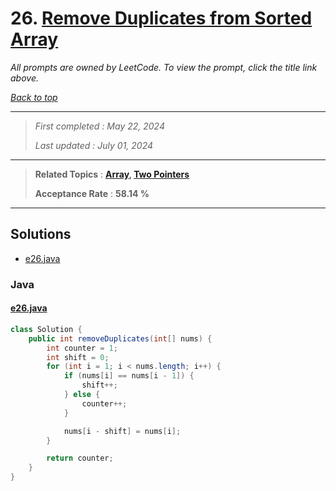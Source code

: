 # 26. [Remove Duplicates from Sorted Array](<https://leetcode.com/problems/remove-duplicates-from-sorted-array>)

*All prompts are owned by LeetCode. To view the prompt, click the title link above.*

*[Back to top](<../README.md>)*

------

> *First completed : May 22, 2024*
>
> *Last updated : July 01, 2024*

------

> **Related Topics** : **[Array](<by_topic/Array.md>), [Two Pointers](<by_topic/Two Pointers.md>)**
>
> **Acceptance Rate** : **58.14 %**

------

## Solutions

- [e26.java](<../my-submissions/e26.java>)
### Java
#### [e26.java](<../my-submissions/e26.java>)
```Java
class Solution {
    public int removeDuplicates(int[] nums) {
        int counter = 1;
        int shift = 0;
        for (int i = 1; i < nums.length; i++) {
            if (nums[i] == nums[i - 1]) {
                shift++;
            } else {
                counter++;
            }

            nums[i - shift] = nums[i];
        }

        return counter;
    }
}
```


